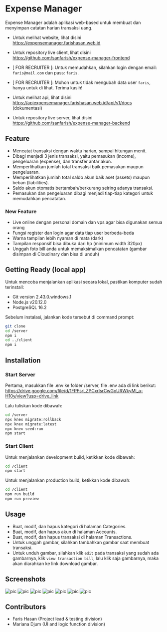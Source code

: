 # Expense Manager

Expense Manager adalah aplikasi web-based untuk membuat dan menyimpan catatan harian transaksi uang.

* Untuk melihat website, lihat disini https://expensemanager.farishasan.web.id
* Untuk repository live client, lihat disini https://github.com/sanfarish/expense-manager-frontend

* [ FOR RECRUITER ]: Untuk memudahkan, silahkan login dengan email: `faris@mail.com` dan pass: `faris`.
* [ FOR RECRUITER ]: Mohon untuk tidak mengubah data user `faris`, hanya untuk di lihat. Terima kasih!

* Untuk melihat api, lihat disini https://apiexpensemanager.farishasan.web.id/api/v1/docs (dokumentasi)
* Untuk repository live server, lihat disini https://github.com/sanfarish/expense-manager-backend

## Feature

* Mencatat transaksi dengan waktu harian, sampai hitungan menit.
* Dibagi menjadi 3 jenis transaksi, yaitu pemasukan (income), pengeluaran (expense), dan transfer antar akun.
* Memperlihatkan jumlah total transaksi baik pemasukan maupun pengeluaran.
* Memperlihatkan jumlah total saldo akun baik aset (assets) maupun beban (liabilities).
* Saldo akun otomatis bertambah/berkurang seiring adanya transaksi.
* Pemasukan dan pengeluaran dibagi menjadi tiap-tiap kategori untuk memudahkan pencatatan.

### New Feature

* Live online dengan personal domain dan vps agar bisa digunakan semua orang
* Fungsi register dan login agar data tiap user berbeda-beda
* Warna tampilan lebih nyaman di mata (dark)
* Tampilan responsif bisa dibuka dari hp (minimum width 320px)
* Unggah foto bill anda untuk memaksimalkan pencatatan (gambar disimpan di Cloudinary dan bisa di unduh)

## Getting Ready (local app)

Untuk mencoba menjalankan aplikasi secara lokal, pastikan komputer sudah terinstall:
* Git version 2.43.0.windows.1
* Node.js v20.12.0
* PostgreSQL 16.2

Sebelum instalasi, jalankan kode tersebut di command prompt:
```bash
git clone
cd /server
npm i
cd ../client
npm i
```

## Installation

### Start Server
Pertama, masukkan file .env ke folder /server, file .env ada di link berikut:
https://drive.google.com/file/d/1FPFsrLZPCxrlsrCwGoURWkyMl_a-H10y/view?usp=drive_link

Lalu tuliskan kode dibawah:
```bash
cd /server
npx knex migrate:rollback
npx knex migrate:latest
npx knex seed:run
npm start
```

### Start Client
Untuk menjalankan development build, ketikkan kode dibawah:
```bash
cd /client
npm start
```

Untuk menjalankan production build, ketikkan kode dibawah:
```bash
cd /client
npm run build
npm run preview
```

## Usage
* Buat, modif, dan hapus kategori di halaman Categories.
* Buat, modif, dan hapus akun di halaman Accounts.
* Buat, modif, dan hapus transaksi di halaman Transactions.
* Untuk unggah gambar, silahkan tambahkan gambar saat membuat transaksi.
* Untuk unduh gambar, silahkan klik `edit` pada transaksi yang sudah ada gambarnya, klik `view transaction bill`, lalu klik saja gambarnya, maka akan diarahkan ke link download gambar.

## Screenshots
![pic](./screenshots/transactions.png)
![pic](./screenshots/accounts.png)
![pic](./screenshots/categories.png)
![pic](./screenshots/responsive.png)
![pic](./screenshots/modal.png)
![pic](./screenshots/upload.png)
![pic](./screenshots/register.png)

## Contributors
* Faris Hasan (Project lead & testing division)
* Mariana Djum (UI and logic function division)